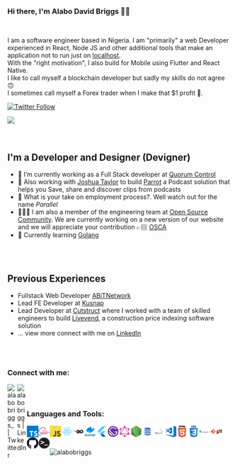 ### Hi there, I'm Alabo David Briggs 👋🏼

<br/>

I am a software engineer based in Nigeria. I am "primarily" a web Developer experienced in React, Node JS and other additional tools that make an application not to run just on [localhost](http://localhost:3000/).
<br/>
With the "right motivation", I also build for Mobile using Flutter and React Native.
<br/> I like to call myself a blockchain developer but sadly my skills do not agree 🙃
<br/>
I sometimes call myself a Forex trader when I make that $1 profit 🍾.


[![Twitter Follow](https://img.shields.io/twitter/follow/alabobriggs_?color=1DA1F2&logo=twitter&style=for-the-badge)](https://twitter.com/intent/follow?original_referer=https%3A%2F%2Fgithub.com%2Falabobriggs&screen_name=alabobriggs_)

![](https://komarev.com/ghpvc/?username=alabobriggs)

<br/>

## I'm a Developer and Designer (Devigner) 

- 🔭 I’m currently working as a Full Stack developer at [Quorum Control](https://github.com/quorumcontrol)
- 👯 Also working with [Joshua Taylor](http://joshuataylordesign.com/) to build [Parrot](https://parrot.fm/) a Podcast solution that helps you Save, share and discover clips from podcasts
- 🏢 What is your take on employment process?. Well watch out for the name *Parallel*
- 👷🏾‍♀️ I am also a member of the engineering team at [Open Source Community](https://twitter.com/oscafrica?lang=en). We are currently working on a new version of our website and we will appreciate your contribution 👉🏽 [OSCA](https://github.com/oscafrica)
- 📝 Currently learning [Golang](https://golang.org/)
<br/>
<br/>

## Previous Experiences
- Fullstack Web Developer [ABiTNetwork](https://abitnetwork.com/)
- Lead FE Developer at [Kusnap](https://kusnap.com/)
- Lead Developer at [Cutstruct](https://cutstruct.com/) where I worked with a team of skilled engineers to build [Livevend](https://livevend.com/), a construction price indexing software solution
- ... view more connect with me on [LinkedIn](https://www.linkedin.com/in/alabo-briggs-31744a161/)

<br/>
<br/>

### Connect with me:

[<img align="left" alt="alabobriggs_ | Twitter" width="22px" src="https://cdn.jsdelivr.net/npm/simple-icons@v3/icons/twitter.svg" />](https://twitter.com/alabobriggs_)
[<img align="left" alt="alabobriggs | LinkedIn" width="22px" src="https://cdn.jsdelivr.net/npm/simple-icons@v3/icons/linkedin.svg" />](https://www.linkedin.com/in/alabo-briggs-31744a161/)

<br/>
<br/>

### Languages and Tools:
<img align="left" alt="typescript" width="26px" src="https://raw.githubusercontent.com/github/explore/80688e429a7d4ef2fca1e82350fe8e3517d3494d/topics/typescript/typescript.png" />

<img align="left" alt="Sass" width="26px" src="https://raw.githubusercontent.com/github/explore/80688e429a7d4ef2fca1e82350fe8e3517d3494d/topics/sass/sass.png" />
<img align="left" alt="JavaScript" width="26px" src="https://raw.githubusercontent.com/github/explore/80688e429a7d4ef2fca1e82350fe8e3517d3494d/topics/javascript/javascript.png" />
<img align="left" alt="React" width="26px" src="https://raw.githubusercontent.com/github/explore/80688e429a7d4ef2fca1e82350fe8e3517d3494d/topics/react/react.png" />
<img align="left" alt="Golang" width="26px" src="https://raw.githubusercontent.com/github/explore/80688e429a7d4ef2fca1e82350fe8e3517d3494d/topics/go/go.png" />
<img align="left" alt="Docker" width="26px" src="https://raw.githubusercontent.com/github/explore/80688e429a7d4ef2fca1e82350fe8e3517d3494d/topics/docker/docker.png" />
<img align="left" alt="Flutter" width="26px" src="https://raw.githubusercontent.com/github/explore/80688e429a7d4ef2fca1e82350fe8e3517d3494d/topics/flutter/flutter.png" />
<img align="left" alt="Gatsby" width="26px" src="https://raw.githubusercontent.com/github/explore/e94815998e4e0713912fed477a1f346ec04c3da2/topics/gatsby/gatsby.png" />
<img align="left" alt="GraphQL" width="26px" src="https://raw.githubusercontent.com/github/explore/80688e429a7d4ef2fca1e82350fe8e3517d3494d/topics/graphql/graphql.png" />
<img align="left" alt="Node.js" width="26px" src="https://raw.githubusercontent.com/github/explore/80688e429a7d4ef2fca1e82350fe8e3517d3494d/topics/nodejs/nodejs.png" />
<img align="left" alt="SQL" width="26px" src="https://raw.githubusercontent.com/github/explore/80688e429a7d4ef2fca1e82350fe8e3517d3494d/topics/sql/sql.png" />
<img align="left" alt="MySQL" width="26px" src="https://raw.githubusercontent.com/github/explore/80688e429a7d4ef2fca1e82350fe8e3517d3494d/topics/mysql/mysql.png" />
<img align="left" alt="Visual Studio Code" width="26px" src="https://raw.githubusercontent.com/github/explore/80688e429a7d4ef2fca1e82350fe8e3517d3494d/topics/visual-studio-code/visual-studio-code.png" />
<img align="left" alt="HTML5" width="26px" src="https://raw.githubusercontent.com/github/explore/80688e429a7d4ef2fca1e82350fe8e3517d3494d/topics/html/html.png" />
<img align="left" alt="CSS3" width="26px" src="https://raw.githubusercontent.com/github/explore/80688e429a7d4ef2fca1e82350fe8e3517d3494d/topics/css/css.png" />
<img align="left" alt="MongoDB" width="26px" src="https://raw.githubusercontent.com/github/explore/80688e429a7d4ef2fca1e82350fe8e3517d3494d/topics/mongodb/mongodb.png" />
<img align="left" alt="Git" width="26px" src="https://raw.githubusercontent.com/github/explore/80688e429a7d4ef2fca1e82350fe8e3517d3494d/topics/git/git.png" />
<img align="left" alt="GitHub" width="26px" src="https://raw.githubusercontent.com/github/explore/78df643247d429f6cc873026c0622819ad797942/topics/github/github.png" />
<img align="left" alt="Terminal" width="26px" src="https://raw.githubusercontent.com/github/explore/80688e429a7d4ef2fca1e82350fe8e3517d3494d/topics/terminal/terminal.png" />

<br />
<br />
<br />

<img src="https://github-readme-stats.vercel.app/api?username=alabobriggs&show_icons=true&count_private=true" alt="alabobriggs" />
